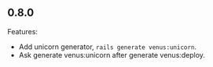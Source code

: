 ## 0.8.0

Features:
  
  - Add unicorn generator, `rails generate venus:unicorn`.
  - Ask generate venus:unicorn after generate venus:deploy.